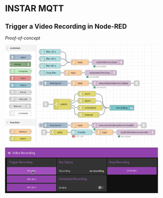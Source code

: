 # INSTAR MQTT

## Trigger a Video Recording in Node-RED

_Proof-of-concept_


![INSTAR MQTT](./assets/Node-RED_Trigger_Recording_01.webp)


![INSTAR MQTT](./assets/Node-RED_Trigger_Recording_01.gif)